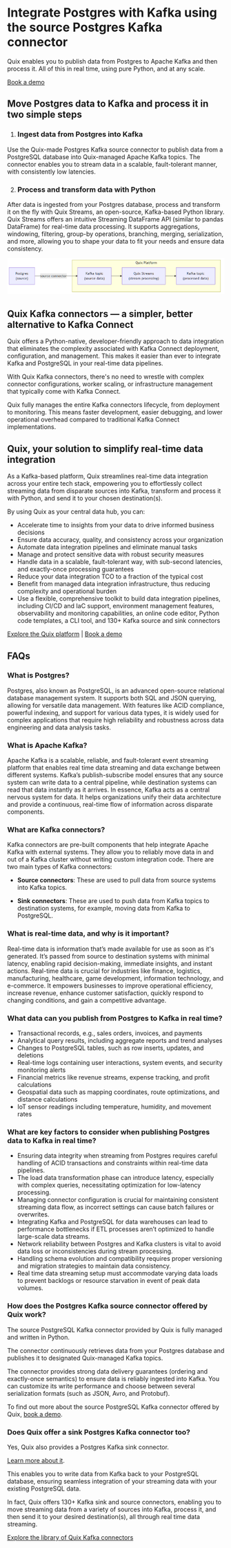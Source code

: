 <!--- BEGIN MARKDOWN --->
# Integrate Postgres with Kafka using the source Postgres Kafka connector

Quix enables you to publish data from Postgres to Apache Kafka and then process it. All of this in real time, using pure Python, and at any scale.

[Book a demo](https://share.hsforms.com/1iW0TmZzKQMChk0lxd_tGiw4yjw2)

## Move Postgres data to Kafka and process it in two simple steps

1. ### Ingest data from Postgres into Kafka

Use the Quix-made Postgres Kafka source connector to publish data from a PostgreSQL database into Quix-managed Apache Kafka topics. The connector enables you to stream data in a scalable, fault-tolerant manner, with consistently low latencies.

2. ### Process and transform data with Python

After data is ingested from your Postgres database, process and transform it on the fly with Quix Streams, an open-source, Kafka-based Python library. Quix Streams offers an intuitive Streaming DataFrame API (similar to pandas DataFrame) for real-time data processing. It supports aggregations, windowing, filtering, group-by operations, branching, merging, serialization, and more, allowing you to shape your data to fit your needs and ensure data consistency.

![Diagram](images/Postgres-source_diagram_1.png)

## Quix Kafka connectors — a simpler, better alternative to Kafka Connect

Quix offers a Python-native, developer-friendly approach to data integration that eliminates the complexity associated with Kafka Connect deployment, configuration, and management. This makes it easier than ever to integrate Kafka and PostgreSQL in your real-time data pipelines.

With Quix Kafka connectors, there's no need to wrestle with complex connector configurations, worker scaling, or infrastructure management that typically come with Kafka Connect.

Quix fully manages the entire Kafka connectors lifecycle, from deployment to monitoring. This means faster development, easier debugging, and lower operational overhead compared to traditional Kafka Connect implementations.

## Quix, your solution to simplify real-time data integration

As a Kafka-based platform, Quix streamlines real-time data integration across your entire tech stack, empowering you to effortlessly collect streaming data from disparate sources into Kafka, transform and process it with Python, and send it to your chosen destination(s).

By using Quix as your central data hub, you can:

* Accelerate time to insights from your data to drive informed business decisions  
* Ensure data accuracy, quality, and consistency across your organization  
* Automate data integration pipelines and eliminate manual tasks  
* Manage and protect sensitive data with robust security measures  
* Handle data in a scalable, fault-tolerant way, with sub-second latencies, and exactly-once processing guarantees  
* Reduce your data integration TCO to a fraction of the typical cost  
* Benefit from managed data integration infrastructure, thus reducing complexity and operational burden  
* Use a flexible, comprehensive toolkit to build data integration pipelines, including CI/CD and IaC support, environment management features, observability and monitoring capabilities, an online code editor, Python code templates, a CLI tool, and 130+ Kafka source and sink connectors

[Explore the Quix platform](https://portal.demo.quix.io/pipeline?workspace=demo-gametelemetrytemplate-prod) | [Book a demo](https://share.hsforms.com/1iW0TmZzKQMChk0lxd_tGiw4yjw2)

## FAQs

### What is Postgres?

Postgres, also known as PostgreSQL, is an advanced open-source relational database management system. It supports both SQL and JSON querying, allowing for versatile data management. With features like ACID compliance, powerful indexing, and support for various data types, it is widely used for complex applications that require high reliability and robustness across data engineering and data analysis tasks.

### What is Apache Kafka?

Apache Kafka is a scalable, reliable, and fault-tolerant event streaming platform that enables real time data streaming and data exchange between different systems. Kafka’s publish-subscribe model ensures that any source system can write data to a central pipeline, while destination systems can read that data instantly as it arrives. In essence, Kafka acts as a central nervous system for data. It helps organizations unify their data architecture and provide a continuous, real-time flow of information across disparate components.

### What are Kafka connectors?

Kafka connectors are pre-built components that help integrate Apache Kafka with external systems. They allow you to reliably move data in and out of a Kafka cluster without writing custom integration code. There are two main types of Kafka connectors:

* **Source connectors**: These are used to pull data from source systems into Kafka topics.

* **Sink connectors**: These are used to push data from Kafka topics to destination systems, for example, moving data from Kafka to PostgreSQL.

### What is real-time data, and why is it important?

Real-time data is information that’s made available for use as soon as it's generated. It’s passed from source to destination systems with minimal latency, enabling rapid decision-making, immediate insights, and instant actions. Real-time data is crucial for industries like finance, logistics, manufacturing, healthcare, game development, information technology, and e-commerce. It empowers businesses to improve operational efficiency, increase revenue, enhance customer satisfaction, quickly respond to changing conditions, and gain a competitive advantage.

### What data can you publish from Postgres to Kafka in real time?

* Transactional records, e.g., sales orders, invoices, and payments  
* Analytical query results, including aggregate reports and trend analyses  
* Changes to PostgreSQL tables, such as row inserts, updates, and deletions  
* Real-time logs containing user interactions, system events, and security monitoring alerts  
* Financial metrics like revenue streams, expense tracking, and profit calculations  
* Geospatial data such as mapping coordinates, route optimizations, and distance calculations  
* IoT sensor readings including temperature, humidity, and movement rates

### What are key factors to consider when publishing Postgres data to Kafka in real time?

* Ensuring data integrity when streaming from Postgres requires careful handling of ACID transactions and constraints within real-time data pipelines.  
* The load data transformation phase can introduce latency, especially with complex queries, necessitating optimization for low-latency processing.  
* Managing connector configuration is crucial for maintaining consistent streaming data flow, as incorrect settings can cause batch failures or overwrites.  
* Integrating Kafka and PostgreSQL for data warehouses can lead to performance bottlenecks if ETL processes aren’t optimized to handle large-scale data streams.  
* Network reliability between Postgres and Kafka clusters is vital to avoid data loss or inconsistencies during stream processing.  
* Handling schema evolution and compatibility requires proper versioning and migration strategies to maintain data consistency.  
* Real time data streaming setup must accommodate varying data loads to prevent backlogs or resource starvation in event of peak data volumes.

### How does the Postgres Kafka source connector offered by Quix work?

The source PostgreSQL Kafka connector provided by Quix is fully managed and written in Python.

The connector continuously retrieves data from your Postgres database and publishes it to designated Quix-managed Kafka topics.

The connector provides strong data delivery guarantees (ordering and exactly-once semantics) to ensure data is reliably ingested into Kafka. You can customize its write performance and choose between several serialization formats (such as JSON, Avro, and Protobuf).

To find out more about the source PostgreSQL Kafka connector offered by Quix, [book a demo](https://share.hsforms.com/1iW0TmZzKQMChk0lxd_tGiw4yjw2).

### Does Quix offer a sink Postgres Kafka connector too?

Yes, Quix also provides a Postgres Kafka sink connector.

[Learn more about it](../../../quix-streams/sinks/coming-soon/Postgres-sink.md).

This enables you to write data from Kafka back to your PostgreSQL database, ensuring seamless integration of your streaming data with your existing PostgreSQL data.

In fact, Quix offers 130+ Kafka sink and source connectors, enabling you to move streaming data from a variety of sources into Kafka, process it, and then send it to your desired destination(s), all through real time data streaming.

[Explore the library of Quix Kafka connectors](https://quix.io/connectors)
<!--- END MARKDOWN --->